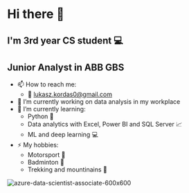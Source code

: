 # Hi there 👋

## I'm 3rd year CS student :computer:
## Junior Analyst in ABB GBS

- 📫 How to reach me:
  * :email: lukasz.kordas0@gmail.com
- 🔭 I’m currently working on data analysis in my workplace
- 🌱 I’m currently learning:
  *  Python  :snake:
  *  Data analytics with Excel, Power BI and SQL Server :chart_with_upwards_trend:
  *  ML and deep learning :computer:
- ⚡ My hobbies:
  * Motorsport :checkered_flag:
  * Badminton :tennis:
  * Trekking and mountinains :mount_fuji:

![azure-data-scientist-associate-600x600](https://user-images.githubusercontent.com/63464154/168321643-d74cdcfb-c1b8-4435-b553-c1f39766fd83.png)
